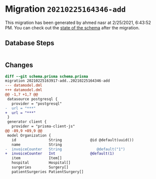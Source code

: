 # Migration `20210225164346-add`

This migration has been generated by ahmed nasr at 2/25/2021, 6:43:52 PM.
You can check out the [state of the schema](./schema.prisma) after the migration.

## Database Steps

```sql

```

## Changes

```diff
diff --git schema.prisma schema.prisma
migration 20210225163917-add..20210225164346-add
--- datamodel.dml
+++ datamodel.dml
@@ -1,7 +1,7 @@
 datasource postgresql {
   provider = "postgresql"
-  url = "***"
+  url = "***"
 }
 generator client {
   provider = "prisma-client-js"
@@ -89,9 +89,9 @@
 model Organization {
   id               String             @id @default(uuid())
   name             String
-  invoiceCounter   String                @default("1")
+  invoiceCounter   Int                @default(1)
   item             Item[]
   hospital         Hospital[]
   surgeries        Surgery[]
   patientSurgeries PatientSurgery[]
```
